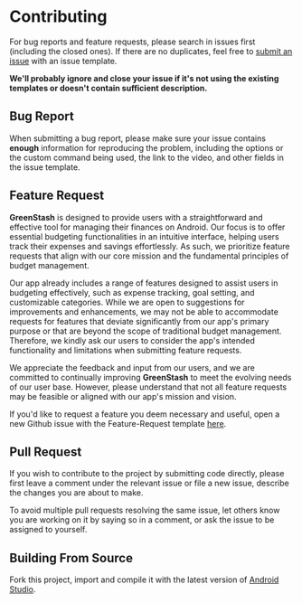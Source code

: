 # Contributing

For bug reports and feature requests, please search in issues first (including the closed ones). If there are no duplicates, feel free to [submit an issue][issues] with an issue template.

**We'll probably ignore and close your issue if it's not using the existing templates or doesn't contain sufficient description.**

## Bug Report

When submitting a bug report, please make sure your issue contains **enough** information for reproducing the problem, including the options or the custom command being used, the link to the video, and other fields in the issue template.

## Feature Request

**GreenStash** is designed to provide users with a straightforward and effective tool for managing their finances on Android. Our focus is to offer essential budgeting functionalities in an intuitive interface, helping users track their expenses and savings effortlessly. As such, we prioritize feature requests that align with our core mission and the fundamental principles of budget management.

Our app already includes a range of features designed to assist users in budgeting effectively, such as expense tracking, goal setting, and customizable categories. While we are open to suggestions for improvements and enhancements, we may not be able to accommodate requests for features that deviate significantly from our app's primary purpose or that are beyond the scope of traditional budget management. Therefore, we kindly ask our users to consider the app's intended functionality and limitations when submitting feature requests.

We appreciate the feedback and input from our users, and we are committed to continually improving **GreenStash** to meet the evolving needs of our user base. However, please understand that not all feature requests may be feasible or aligned with our app's mission and vision.

If you'd like to request a feature you deem necessary and useful, open a new Github issue with the Feature-Request template [here][feature-req].

## Pull Request

If you wish to contribute to the project by submitting code directly, please first leave a comment under the relevant issue or file a new issue, describe the changes you are about to make.

To avoid multiple pull requests resolving the same issue, let others know you are working on it by saying so in a comment, or ask the issue to be assigned to yourself.

## Building From Source

Fork this project, import and compile it with the latest version of [Android Studio](https://developer.android.com/studio/). 

[issues]: https://github.com/Pool-Of-Tears/GreenStash/issues/new/choose
[feature-req]: https://github.com/Pool-Of-Tears/GreenStash/issues/new?assignees=&labels=enhancement&projects=&template=--feature-request.yml&title=%5BFeature+Request%5D
